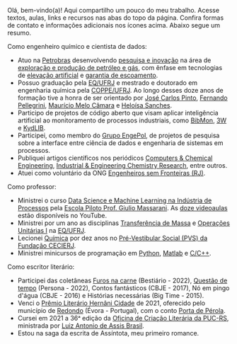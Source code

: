 Olá, bem-vindo(a)! Aqui compartilho um pouco do meu trabalho. Acesse textos, aulas, links e recursos nas abas do topo da página. Confira formas de contato e informações adicionais nos ícones acima. Abaixo segue um resumo.

Como engenheiro químico e cientista de dados:

- Atuo na [Petrobras](https://petrobras.com.br/pt/) desenvolvendo [pesquisa e inovação](https://petrobras.com.br/inovacao-e-tecnologia/centro-de-pesquisa) na área de [exploração e produção de petróleo e gás](https://petrobras.com.br/pt/nossas-atividades/areas-de-atuacao/exploracao-e-producao-de-petroleo-e-gas/), com ênfase em tecnologias de [elevação artificial](https://pt.wikipedia.org/wiki/Eleva%C3%A7%C3%A3o_de_petr%C3%B3leo) e [garantia de escoamento](https://pt.wikipedia.org/wiki/Garantia_do_escoamento).
- Possuo graduação pela [EQ/UFRJ](http://www.eq.ufrj.br/) e mestrado e doutorado em engenharia química pela [COPPE/UFRJ](https://www.coppe.ufrj.br/). Ao longo desses doze anos de formação tive a honra de ser orientado por [José Carlos Pinto](http://lattes.cnpq.br/6479420970768737), [Fernando Pellegrini](http://lattes.cnpq.br/6669992155373315), [Maurício  Melo Câmara](http://lattes.cnpq.br/8161545819744234) e [Heloísa Sanches](http://lattes.cnpq.br/2840875338255590).
- Participo de projetos de código aberto que visam aplicar inteligência artificial ao monitoramento de processos industriais, como [BibMon](https://github.com/petrobras/bibmon), [3W](https://github.com/petrobras/3W) e [KydLIB](https://github.com/afraniomelo/kydlib).
- Participei, como membro do [Grupo EngePol](https://www.instagram.com/engepolgrupo/), de projetos de pesquisa sobre a interface entre ciência de dados e engenharia de sistemas em processos.
- Publiquei artigos científicos nos periódicos [Computers & Chemical Engineering](https://www.journals.elsevier.com/computers-and-chemical-engineering), [Industrial & Engineering Chemistry Research](https://pubs.acs.org/journal/iecred), entre outros.
- Atuei como voluntário da ONG [Engenheiros sem Fronteiras (RJ)](https://esf-rio.org/).

Como professor: 

- Ministrei o curso [Data Science e Machine Learning na Indústria de Processos](https://afraniomelo.github.io/projects/ds_ml/) pela [Escola Piloto Prof. Giulio Massarani](http://www.escolapiloto.peq.coppe.ufrj.br/index.php/pt/). As [doze videoaulas](https://www.youtube.com/watch?v=0iE3JsQpU_U&list=PLvr45Arc0UpzsRhzq3q4_KmZcm0utwvvB) estão disponíveis no YouTube.
- Ministrei por um ano as disciplinas [Transferência de Massa](https://afraniomelo.github.io/projects/eqe476/) e [Operações Unitárias I](https://afraniomelo.github.io/projects/eqe473/) na [EQ/UFRJ](http://www.eq.ufrj.br/).
- Lecionei [Química](https://afraniomelo.github.io/projects/pvs/) por dez anos no [Pré-Vestibular Social (PVS) da Fundação CECIERJ](https://www.cecierj.edu.br/pre-vestibular-social/).
- Ministrei minicursos de programação em [Python](https://www.kaggle.com/code/afrniomelo/curso-rel-mpago-de-python/notebook), [Matlab](https://afraniomelo.github.io/projects/matlab/) e [C/C++](https://afraniomelo.github.io/projects/c/).

Como escritor literário:

- Participei das coletâneas [Furos na carne](https://www.bestiario.com.br/livros/furos_na_carne.html) (Bestiário - 2022), [Questão de tempo](https://www.editorapersona.com/product-page/quest%C3%A3o-de-tempo) (Persona - 2022), Contos fantásticos (CBJE - 2017), Nó em pingo d'água (CBJE - 2016) e Histórias necessárias (Big Time - 2015).
- Venci o [Prêmio Literário Hernâni Cidade](http://premioliterariohernanicidade.blogspot.com/) de 2021, oferecido pelo município de [Redondo](https://www.cm-redondo.pt/) (Évora - Portugal), com o conto [Porta de Pérola](https://afraniomelo.github.io/projects/porta_de_perola/).
- Cursei em 2021 a 36ᵃ edição da [Oficina de Criação Literária da PUC-RS](https://www.pucrs.br/humanidades/oficina-de-criacao-literaria/), ministrada por [Luiz Antonio de Assis Brasil](http://www.laab.com.br/vida.html).
- Estou na saga da escrita de Assíntota, meu primeiro romance.

